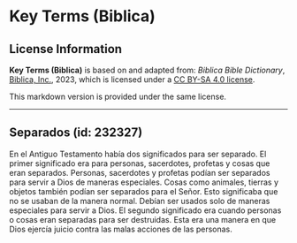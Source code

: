 # Key Terms (Biblica)

## License Information

**Key Terms (Biblica)** is based on and adapted from: _Biblica Bible Dictionary_, [Biblica, Inc.](https://www.biblica.com/), 2023, which is licensed under a [CC BY-SA 4.0 license](https://creativecommons.org/licenses/by-sa/4.0/legalcode.en).

This markdown version is provided under the same license.



--------------------------------

## Separados (id: 232327)

En el Antiguo Testamento había dos significados para ser separado. El primer significado era para personas, sacerdotes, profetas y cosas que eran separados. Personas, sacerdotes y profetas podían ser separados para servir a Dios de maneras especiales. Cosas como animales, tierras y objetos también podían ser separados para el Señor. Esto significaba que no se usaban de la manera normal. Debían ser usados solo de maneras especiales para servir a Dios. El segundo significado era cuando personas o cosas eran separadas para ser destruidas. Esta era una manera en que Dios ejercía juicio contra las malas acciones de las personas.


